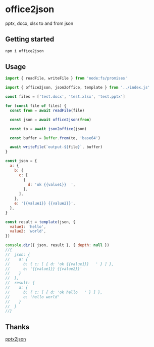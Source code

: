 # office2json

pptx, docx, xlsx to and from json

## Getting started

```sh
npm i office2json
```

## Usage

```javascript
import { readFile, writeFile } from 'node:fs/promises'

import { office2json, json2office, template } from '../index.js'

const files = ['test.docx', 'test.xlsx', 'test.pptx']

for (const file of files) {
  const from = await readFile(file)

  const json = await office2json(from)

  const to = await json2office(json)

  const buffer = Buffer.from(to, 'base64')

  await writeFile(`output-${file}`, buffer)
}

const json = {
  a: {
    b: {
      c: [
        {
          d: 'ok {{value1}}  ',
        },
      ],
    },
    e: '{{value1}} {{value2}}',
  },
}

const result = template(json, {
  value1: 'hello',
  value2: 'world',
})

console.dir({ json, result }, { depth: null })
//{
//  json: {
//    a: {
//      b: { c: [ { d: 'ok {{value1}}   ' } ] },
//      e: '{{value1}} {{value2}}'
//    }
//  },
//  result: {
//    a: {
//      b: { c: [ { d: 'ok hello   ' } ] },
//      e: 'hello world'
//    }
//  }
//}
```

## Thanks

[pptx2json](https://www.npmjs.com/package/pptx2json)
